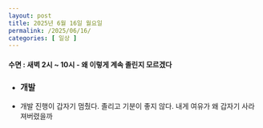```yaml
---
layout: post
title: 2025년 6월 16일 월요일
permalink: /2025/06/16/
categories: [ 일상 ]
---
```

#### 수면 : 새벽 2시 ~ 10시 - 왜 이렇게 계속 졸린지 모르겠다
* ### 개발
* 개발 진행이 갑자기 멈췄다. 졸리고 기분이 좋지 않다. 내게 여유가 왜 갑자기 사라져버렸을까